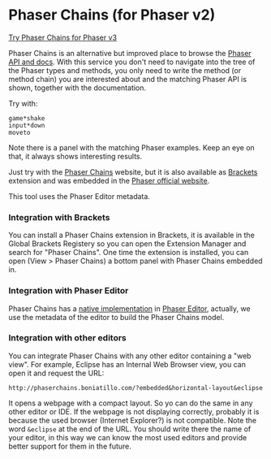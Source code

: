 # Phaser Chains (for Phaser v2)

[Try Phaser Chains for Phaser v3](https://github.com/PhaserEditor2D/phaser3-chains/)

Phaser Chains is an alternative but improved place to browse the [Phaser](http://phaser.io) [API and docs](http://docs.phaser.io). With this service you don't need to navigate into the tree of the 
Phaser types and methods, you only need to write the method (or method chain) you are interested about and the matching Phaser API is shown, together with the documentation.

Try with:

```
game*shake
input*down
moveto
```

Note there is a panel with the matching Phaser examples. Keep an eye on that, it always shows interesting results.


Just try with the [Phaser Chains](http://phaserchains.boniatillo.com) website, but it is also available as [Brackets](http://brackets.io) extension and was embedded in the [Phaser official website](http://phaser.io/learn/chains).

This tool uses the Phaser Editor metadata.

### Integration with Brackets

You can install a Phaser Chains extension in Brackets, it is available in the Global Brackets Registery so you can open the Extension Manager and search for "Phaser Chains". One time the extension is installed, you can open (View > Phaser Chains) a bottom panel with Phaser Chains embedded in.

### Integration with Phaser Editor

Phaser Chains has a [native implementation](http://phasereditor.boniatillo.com/blog/quick-start/035-chains) in [Phaser Editor](http://phasereditor.boniatillo.com), actually, we use the metadata of the editor to build the Phaser Chains model.

### Integration with other editors

You can integrate Phaser Chains with any other editor containing a "web view". For example, Eclipse has an Internal Web Browser view, you can open it and request the URL:

```
http://phaserchains.boniatillo.com/?embedded&horizontal-layout&eclipse
```

It opens a webpage with a compact layout. So yo can do the same in any other editor or IDE. If the webpage is not displaying correctly, probably it is because the used browser (Internet Explorer?) is not compatible. Note the word ```&eclipse``` at the end of the URL. You should write there the name of your editor, in this way we can know the most used editors and provide better support for them in the future.
